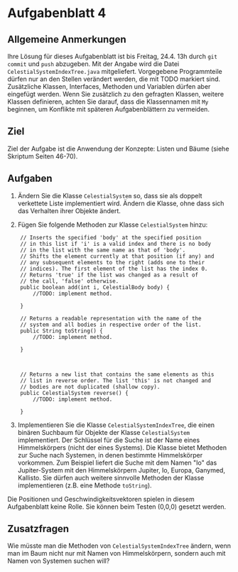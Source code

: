 # Aufgabenblatt 4

## Allgemeine Anmerkungen
Ihre Lösung für dieses Aufgabenblatt ist bis Freitag, 24.4. 13h durch `git commit` und `push` 
abzugeben. Mit der Angabe wird die Datei `CelestialSystemIndexTree.java` mitgeliefert.
Vorgegebene Programmteile dürfen nur an den Stellen verändert werden, die mit TODO markiert sind.
Zusätzliche Klassen, Interfaces, Methoden und Variablen dürfen aber eingefügt werden.
Wenn Sie zusätzlich zu den gefragten Klassen, weitere Klassen definieren, achten Sie darauf, 
dass die Klassennamen mit `My` beginnen, um Konflikte mit späteren Aufgabenblättern zu vermeiden.

## Ziel
Ziel der Aufgabe ist die Anwendung der Konzepte: Listen und Bäume (siehe Skriptum Seiten 
46-70).

## Aufgaben
1. Ändern Sie die Klasse `CelestialSystem` so, dass sie als doppelt verkettete Liste 
implementiert wird. Ändern die Klasse, ohne dass sich das Verhalten ihrer Objekte ändert.

2. Fügen Sie folgende Methoden zur Klasse `CelestialSystem` hinzu:
    
````
    // Inserts the specified 'body' at the specified position 
    // in this list if 'i' is a valid index and there is no body 
    // in the list with the same name as that of 'body'.
    // Shifts the element currently at that position (if any) and 
    // any subsequent elements to the right (adds one to their 
    // indices). The first element of the list has the index 0. 
    // Returns 'true' if the list was changed as a result of 
    // the call, 'false' otherwise.
    public boolean add(int i, CelestialBody body) {
        //TODO: implement method.
        
    }
    
    // Returns a readable representation with the name of the 
    // system and all bodies in respective order of the list.
    public String toString() {
        //TODO: implement method.
        
    }



    // Returns a new list that contains the same elements as this
    // list in reverse order. The list 'this' is not changed and
    // bodies are not duplicated (shallow copy).
    public CelestialSystem reverse() {
        //TODO: implement method.
    
    }
````
    
3. Implementieren Sie die Klasse `CelestialSystemIndexTree`, die einen binären Suchbaum für Objekte der
Klasse `CelestialSystem` implementiert. Der Schlüssel für die Suche ist der Name eines 
Himmelskörpers (nicht der eines Systems). Die Klasse bietet Methoden zur Suche nach Systemen, 
in denen bestimmte Himmelskörper vorkommen. Zum Beispiel liefert die Suche mit dem Namen "Io" das
Jupiter-System mit den Himmelskörpern Jupiter, Io, Europa, Ganymed, Kallisto. 
Sie dürfen auch weitere sinnvolle Methoden der Klasse implementieren (z.B. eine Methode `toString`).

Die Positionen und Geschwindigkeitsvektoren spielen in diesem Aufgabenblatt keine Rolle. Sie 
können beim Testen (0,0,0) gesetzt werden.

## Zusatzfragen
Wie müsste man die Methoden von `CelestialSystemIndexTree` ändern, wenn man im Baum nicht nur mit 
Namen von Himmelskörpern, sondern auch mit Namen von Systemen suchen will?

